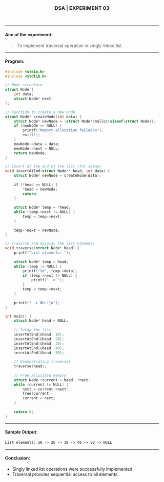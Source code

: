 <br>
<h3 align=center><b>DSA | EXPERIMENT 03</b></h3>
<br>

---

#### **Aim of the experiment:**
> To implement traversal operation in singly linked list.

---

#### **Program:**

```c
#include <stdio.h>
#include <stdlib.h>

// Node structure
struct Node {
    int data;
    struct Node* next;
};

// Function to create a new node
struct Node* createNode(int data) {
    struct Node* newNode = (struct Node*)malloc(sizeof(struct Node));
    if (newNode == NULL) {
        printf("Memory allocation failed\n");
        exit(1);
    }
    newNode->data = data;
    newNode->next = NULL;
    return newNode;
}

// Insert at the end of the list (for setup)
void insertAtEnd(struct Node** head, int data) {
    struct Node* newNode = createNode(data);
    
    if (*head == NULL) {
        *head = newNode;
        return;
    }
    
    struct Node* temp = *head;
    while (temp->next != NULL) {
        temp = temp->next;
    }
    
    temp->next = newNode;
}

// Traverse and display the list elements
void traverse(struct Node* head) {
    printf("List elements: ");
    
    struct Node* temp = head;
    while (temp != NULL) {
        printf("%d", temp->data);
        if (temp->next != NULL) {
            printf(" -> ");
        }
        temp = temp->next;
    }
    
    printf(" -> NULL\n");
}

int main() {
    struct Node* head = NULL;
    
    // Setup the list
    insertAtEnd(&head, 10);
    insertAtEnd(&head, 20);
    insertAtEnd(&head, 30);
    insertAtEnd(&head, 40);
    insertAtEnd(&head, 50);
    
    // Demonstrating traversal
    traverse(head);
    
    // Free allocated memory
    struct Node *current = head, *next;
    while (current != NULL) {
        next = current->next;
        free(current);
        current = next;
    }
    
    return 0;
}
```

---

#### **Sample Output:**

```txt
List elements: 10 -> 20 -> 30 -> 40 -> 50 -> NULL
```

---

#### **Conclusion:**
- Singly linked list operations were successfully implemented.
- Traversal provides sequential access to all elements.